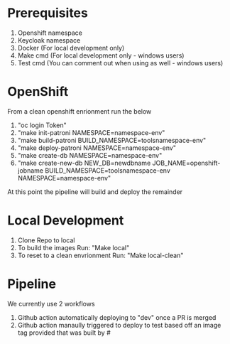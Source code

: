 # Prerequisites
1. Openshift namespace
2. Keycloak namespace
3. Docker (For local development only)
4. Make cmd (For local development only - windows users)
5. Test cmd (You can comment out when using as well - windows users)

# OpenShift
From a clean openshift enrionment run the below
1. "oc login Token"
2. "make init-patroni NAMESPACE=namespace-env"
3. "make build-patroni BUILD_NAMESPACE=toolsnamespace-env"
4. "make deploy-patroni NAMESPACE=namespace-env"
5. "make create-db NAMESPACE=namespace-env"
6. "make create-new-db NEW_DB=newdbname JOB_NAME=openshift-jobname BUILD_NAMESPACE=toolsnamespace-env NAMESPACE=namespace-env"
  
At this point the pipeline will build and deploy the remainder

  # Local Development
1. Clone Repo to local
2. To build the images Run: "Make local"
3. To reset to a clean envrionment Run: "Make local-clean"
        
# Pipeline
We currently use 2 workflows
1. Github action automatically deploying to "dev" once a PR is merged
2. Github action manaully triggered to deploy to test based off an image tag provided that was built by #
